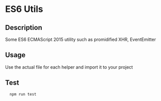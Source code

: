 # ES6 Utils

## Description
Some ES6 ECMAScript 2015 utility  such as promidified XHR, EventEmitter

## Usage
Use the actual file for each helper and import it to your project

## Test
```range
  npm run test
```
